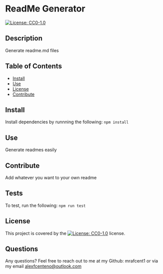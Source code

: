 # ReadMe Generator
[![License: CC0-1.0](https://licensebuttons.net/l/zero/1.0/80x15.png)](http://creativecommons.org/publicdomain/zero/1.0/)

## Description
Generate readme.md files

## Table of Contents
* [Install](#Install)
* [Use](#Use)
* [License](#License)
* [Contribute](#Contribute)

## Install
Install dependencies by runnning the following:
`npm install`

## Use
Generate readmes easily

## Contribute
Add whatever you want to your own readme

## Tests
To test, run the following:
`npm run test`

## License
This project is covered by the [![License: CC0-1.0](https://licensebuttons.net/l/zero/1.0/80x15.png)](http://creativecommons.org/publicdomain/zero/1.0/) license.

## Questions
Any questions? Feel free to reach out to me at my Github: mrafcent1 or via my email alexfcenteno@outlook.com
  